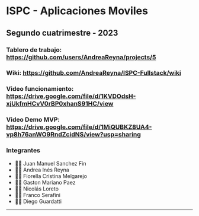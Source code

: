 # ISPC - Aplicaciones Moviles
## Segundo cuatrimestre - 2023

### Tablero de trabajo: https://github.com/users/AndreaReyna/projects/5

### Wiki: https://github.com/AndreaReyna/ISPC-Fullstack/wiki

### Video funcionamiento: https://drive.google.com/file/d/1KVDOdsH-xjUkfmHCvV0rBP0xhanS91HC/view

### Video Demo MVP: https://drive.google.com/file/d/1MiQUBKZ8UA4-vp8h76anWO9RndZcidNS/view?usp=sharing

### Integrantes
* 👨‍💻 Juan Manuel Sanchez Fin
* 👩‍🏫 Andrea Inés Reyna
* 👩‍🏫 Fiorella Cristina Melgarejo
* 👨‍💻 Gaston Mariano Paez
* 👨‍💻 Nicolás Loreto
* 👨‍💻 Franco Serafini
* 👨‍💻 Diego Guardatti 

___
